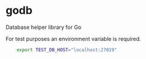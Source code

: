 # godb
Database helper library for Go

For test purposes an environment variable is required.

```sh
    export TEST_DB_HOST="localhost:27019"
```
